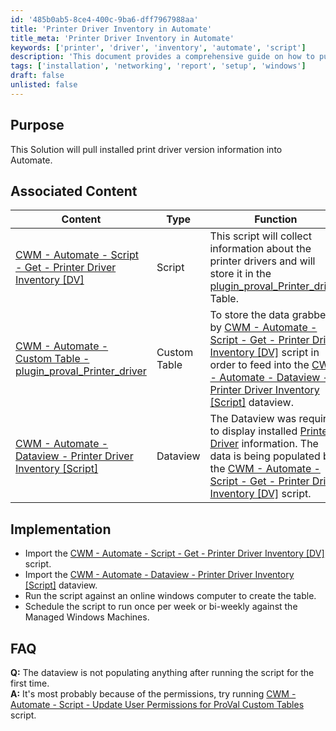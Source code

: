 ```yaml
---
id: '485b0ab5-8ce4-400c-9ba6-dff7967988aa'
title: 'Printer Driver Inventory in Automate'
title_meta: 'Printer Driver Inventory in Automate'
keywords: ['printer', 'driver', 'inventory', 'automate', 'script']
description: 'This document provides a comprehensive guide on how to pull installed print driver version information into ConnectWise Automate. It includes associated scripts, custom tables, and dataviews necessary for effective implementation and troubleshooting.'
tags: ['installation', 'networking', 'report', 'setup', 'windows']
draft: false
unlisted: false
---
```

## Purpose

This Solution will pull installed print driver version information into Automate.

## Associated Content

| Content                                                                                       | Type         | Function                                                                                                                                                                                                                     |
|-----------------------------------------------------------------------------------------------|--------------|------------------------------------------------------------------------------------------------------------------------------------------------------------------------------------------------------------------------------|
| [CWM - Automate - Script - Get - Printer Driver Inventory [DV]](<../cwa/scripts/Get - Printer Driver Inventory DV.md>) | Script       | This script will collect information about the printer drivers and will store it in the [plugin_proval_Printer_driver](<../cwa/tables/plugin_proval_Printer_driver.md>) Table.                                                 |
| [CWM - Automate - Custom Table - plugin_proval_Printer_driver](<../cwa/tables/plugin_proval_Printer_driver.md>) | Custom Table | To store the data grabbed by [CWM - Automate - Script - Get - Printer Driver Inventory [DV]](<../cwa/scripts/Get - Printer Driver Inventory DV.md>) script in order to feed into the [CWM - Automate - Dataview - Printer Driver Inventory [Script]](<../cwa/dataviews/Printer Driver Inventoy Script.md>) dataview. |
| [CWM - Automate - Dataview - Printer Driver Inventory [Script]](<../cwa/dataviews/Printer Driver Inventoy Script.md>) | Dataview     | The Dataview was required to display installed [Printer Driver](https://www.technipages.com/definition/printer-driver) information. The data is being populated by the [CWM - Automate - Script - Get - Printer Driver Inventory [DV]](<../cwa/scripts/Get - Printer Driver Inventory DV.md>) script. |

## Implementation

- Import the [CWM - Automate - Script - Get - Printer Driver Inventory [DV]](<../cwa/scripts/Get - Printer Driver Inventory DV.md>) script.
- Import the [CWM - Automate - Dataview - Printer Driver Inventory [Script]](<../cwa/dataviews/Printer Driver Inventoy Script.md>) dataview.
- Run the script against an online windows computer to create the table.
- Schedule the script to run once per week or bi-weekly against the Managed Windows Machines.

## FAQ

**Q:** The dataview is not populating anything after running the script for the first time.  
**A:** It's most probably because of the permissions, try running [CWM - Automate - Script - Update User Permissions for ProVal Custom Tables](<../cwa/scripts/MySQL - Permission - Set Custom Table Permissions.md>) script.












